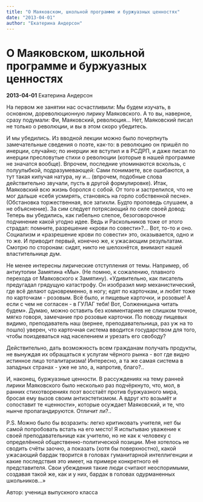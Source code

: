 ```yaml
---
title: "О Маяковском, школьной программе и буржуазных ценностях"
date: "2013-04-01"
author: "Екатерина Андерсон"
---
```


# О Маяковском, школьной программе и буржуазных ценностях

**2013-04-01** Екатерина Андерсон

На первом же занятии нас осчастливили: Мы будем изучать, в основном, дореволюционную лирику Маяковского. А то вы, наверное, сразу подумали: Фи, Маяковский, революция... Нет, Маяковский писал не только о революции, и вы в этом скоро убедитесь.

И мы убедились. Из вводной лекции можно было почерпнуть замечательные сведения о поэте, как-то: в революцию он пришёл по инерции, случайно; по инерции же вступил и в РСДРП, и даже писал по инерции пресловутые стихи о революции (которые в нашей программе не значатся вообще). Впрочем, последние упоминаются вскользь, с полуулыбкой, подразумевающей: Сами понимаете, все ошибаются, а тут такая кипучая натура, ну и... (впрочем, подобные слова действительно звучали, пусть в другой формулировке). Итак, Маяковский всю жизнь боролся с собой. От того и застрелился, что не мог дальше «себя усмирять, становясь на горло собственной песне». (Обстановка торжественная, все затихли. Будто проповедь слушаем, а не объяснение). За сим следует потрясающий по силе своей довод: Теперь вы убедились, как гибельно слепое, безоговорочное подчинение какой угодно идее. Ведь и Раскольников тоже от этого страдал: помните, разрешение «крови по совести»?... Вот, то-то и оно. Социализм и «разрешение крови по совести» это, оказывается, одно и то же. И приводит первый, конечно же, к ужасающим результатам. Смотрю по сторонам: сидят, никто не шелохнётся, внимают нашей властительнице дум.

Не менее интересны лирические отступления от темы. Например, об антиутопии Замятина «Мы». (Не помню, к сожалению, плавного перехода от Маяковского к Замятину). «Удивительно, как писатель предугадал грядущую катастрофу. Он изобразил мир механистический, где всё делают одновременно, в ногу; едят по карточкам, и любят тоже по карточкам - розовым. Всё было, и пищевые карточки, и розовые! А если с чем не согласен - в ГУЛАГ тебя! Вот, Солженицына читать будем». Думаю, можно оставить без комментариев не слишком точное, мягко говоря, замечание про розовые карточки. По поводу пищевых видимо, преподаватель наш (вернее, преподавательница, раз уж на то пошло) уверен, что карточная система вводится государством для того, чтобы поиздеваться над населением и урезать его свободу?

Действительно, дать возможность всем гражданам получать продукты, не вынуждая их обращаться к услугам чёрного рынка - вот где видно истинное лицо тоталитаризма! Интересно, а та же самая система в западных странах - уже не зло, а, напротив, благо?..

И, наконец, буржуазные ценности. В рассуждениях на тему ранней лирики Маяковского было несколько раз подчёркнуто, что, мол, в ранних стихотворениях поэт восстаёт против буржуазного мира, бросая ему вызов своим антиэстетизмом. А вдруг кто возьмёт и сопоставит те «ценности», которые осуждает Маяковский, и те, что нынче пропагандируются. Отличит ли?..

P.S. Можно было бы возразить: легко критиковать учителя, нет бы самой попробовать встать на его место! Я испытываю уважение к своей преподавательнице как учителю, но не как к человеку с определённой общественно-политической позиции. Мне хотелось не сводить счёты заочно, а показать (хотя бы поверхностно), какой ужасающий бардак творится в головах гуманитарной интеллигенции и какие последствия это имеет, на примере конкретного её представителя. Свои убеждения такие люди считают неоспоримыми, создавая такой же, как и у них, бардак в головах одурманенных школьников...» 

Автор: ученица выпускного класса